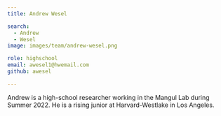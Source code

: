```yaml
---
title: Andrew Wesel

search:
  - Andrew
  - Wesel
image: images/team/andrew-wesel.png

role: highschool
email: awesel1@hwemail.com
github: awesel

---
```


Andrew is a high-school researcher working in the Mangul Lab during Summer 2022.  He is a rising junior at Harvard-Westlake in Los Angeles.


